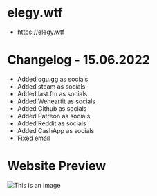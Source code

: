 # elegy.wtf

- https://elegy.wtf

# Changelog - 15.06.2022

- Added ogu.gg as socials
- Added steam as socials
- Added last.fm as socials
- Added Weheartit as socials
- Added Github as socials
- Added Patreon as socials
- Added Reddit as socials
- Added CashApp as socials
- Fixed email

# Website Preview

![This is an image](https://i.imgur.com/UaAafB1.png)
